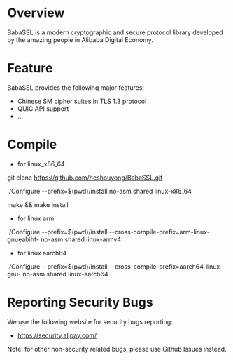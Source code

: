 # Overview

BabaSSL is a modern cryptographic and secure protocol library developed by the amazing people in Alibaba Digital Economy.

# Feature

BabaSSL provides the following major features:
  * Chinese SM cipher suites in TLS 1.3 protocol
  * QUIC API support
  * ...

# Compile
 * for linux_x86_64  

git clone https://github.com/heshouyong/BabaSSL.git  

./Configure --prefix=$(pwd)/install no-asm shared linux-x86_64  

make && make install  

 * for linux arm   

./Configure --prefix=$(pwd)/install --cross-compile-prefix=arm-linux-gnueabihf- no-asm shared linux-armv4   

 * for linux aarch64  

./Configure --prefix=$(pwd)/install --cross-compile-prefix=aarch64-linux-gnu- no-asm shared linux-aarch64  

# Reporting Security Bugs

We use the following website for security bugs reporting:

  * https://security.alipay.com/

Note: for other non-security related bugs, please use Github Issues instead.
